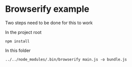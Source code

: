 # Browserify example

Two steps need to be done for this to work

In the project root

	npm install

In this folder

	../../node_modules/.bin/browserify main.js -o bundle.js
